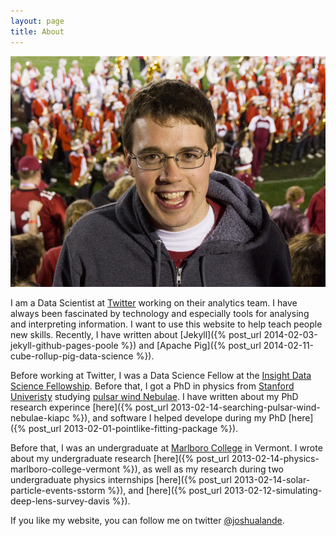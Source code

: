 ```yaml
---
layout: page
title: About
---
```


![Here I am at the 2013 Rose Bowl.](/assets/stanford_rosebowl_photo_2013-e1361222975696-940x689.jpg)

I am a Data Scientist at [Twitter](http://twitter.com) working on
their analytics team. I have always been fascinated by technology
and especially tools for analysing and interpreting information.
I want to use this website to help teach people new skills.
Recently, I have written about 
[Jekyll]({% post_url 2014-02-03-jekyll-github-pages-poole %}) and
[Apache Pig]({% post_url 2014-02-11-cube-rollup-pig-data-science %}).

Before working at Twitter, I was a Data Science Fellow at the
[Insight Data Science Fellowship](http://insightdatascience.com).
Before that, I got a PhD in physics from [Stanford
Univeristy](http://stanford.edu) studying [pulsar wind
Nebulae](http://en.wikipedia.org/wiki/Pulsar_wind_nebula).  I have
written about my PhD research experince 
[here]({% post_url 2013-02-14-searching-pulsar-wind-nebulae-kiapc %}), and software I helped
develope during my PhD [here]({% post_url 2013-02-01-pointlike-fitting-package %}).

Before that, I was an undergraduate at [Marlboro
College](http://www.marlboro.edu/) in Vermont.  I wrote about my
undergraduate research
[here]({% post_url 2013-02-14-physics-marlboro-college-vermont %}), as
well as my research during two undergraduate physics internships
[here]({% post_url 2013-02-14-solar-particle-events-sstorm %}), and
[here]({% post_url 2013-02-12-simulating-deep-lens-survey-davis %}).

If you like my website, you can follow me on twitter [@joshualande](https://twitter.com/joshualande).
